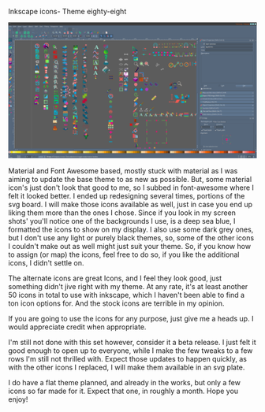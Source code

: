 Inkscape icons- Theme eighty-eight

![Image of Eighty-eight](https://github.com/higheredbob/inkscape-icons_eighty-eight/blob/master/-icons.svg%20-%20Inkscape_004.png)

Material and Font Awesome based, mostly stuck with material as I was aiming to update 
the base theme to as new as possible. 
But, some material icon's just don't look that good to me, so I subbed in font-awesome where I felt it looked better.
I ended up redesigning several times, portions of the svg board. 
I will make those icons available as well, just in case you end up liking them more than the ones
I chose. Since if you look in my screen shots' you'll notice one of the backgrounds I use, is a deep sea blue, I 
formatted the icons to show on my display. I also use some dark grey ones, but I don't use any light or purely black
themes, so, some of the other icons I couldn't make out as well might just suit your theme. So, if you know how to
assign (or map) the icons, feel free to do so, if you like the additional icons, I didn't settle on. 

The alternate icons are great Icons, and I feel they look good, just something didn't 
jive right with my theme. At any rate, it's at least another 50 icons in total to use with inkscape, 
which I haven't been able to find a ton icon options for. And the stock icons are terrible in my opinion.

If you are going to use the icons for any purpose, just give me a heads up. I would appreciate credit when appropriate.

I'm still not done with this set however, consider it a beta release. I just felt it good enough to open up to 
everyone, while I make the few tweaks to a few rows I'm still not thrilled with. Expect those updates to happen
quickly, as with the other icons I replaced, I will make them available in an svg plate.

I do have a flat theme planned, and already in the works, but only a few icons so far made for it. Expect that one, 
in roughly a month. Hope you enjoy!
